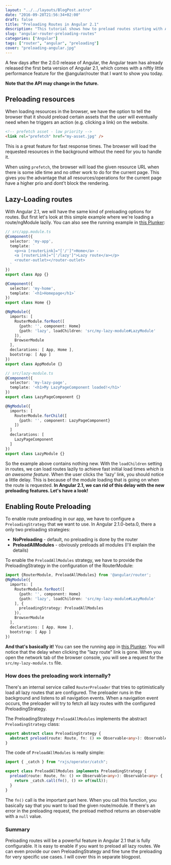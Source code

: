 ```yaml
---
layout: "../../layouts/BlogPost.astro"
date: "2016-09-28T21:56:34+02:00"
draft: false
title: "Preloading Routes in Angular 2.1"
description: "This tutorial shows how to preload routes starting with Angular 2.1"
slug: "angular-router-preloading-routes"
categories: ["Angular"]
tags: ["router", "angular", "preloading"]
cover: "preloading-angular.jpg"
---
```


A few days after the 2.0.0 release of Angular, the Angular team has already released the first beta version of Angular 2.1, which comes with a niftly little performance feature for the @angular/router that I want to show you today.

**Note that the API may change in the future.**

## Preloading resources

When loading resources in the browser, we have the option to tell the browser that it should preload certain assets that the user will eventually need when he triggers an action (e.g. clicking a link) on the website.

```html
<!-- prefetch asset - low priority -->
<link rel="prefetch" href="my-asset.jpg" />
```

This is a great feature for fast response times. The browser will load the requested resources in the background without the need for you to handle it.

When using `prefetch`, the browser will load the given resource URL when there is some idle time and no other work to do for the current page. This gives you the advantage that all resources/operations for the current page have a higher prio and dont't block the rendering.

## Lazy-Loading routes

With Angular 2.1, we will have the same kind of preloading options for routes. But first let's look at this simple example where we're loading a route/ngModule lazily. You can also see the running example in <a href="http://plnkr.co/edit/qPIqrfMoDcAhpdcpAYvy?p=preview">this Plunker</a>:

```typescript
// src/app.module.ts
@Component({
  selector: 'my-app',
  template: `
    <p><a [routerLink]="['/']">Home</a> -
    <a [routerLink]="['/lazy']">Lazy route</a></p>
    <router-outlet></router-outlet>
  `
})
export class App {}

@Component({
  selector: 'my-home',
  template: `<h1>Homepage</h1>`
})
export class Home {}

@NgModule({
  imports: [
    RouterModule.forRoot([
      {path: '', component: Home}
      {path: 'lazy', loadChildren: 'src/my-lazy-module#LazyModule'
    ]),
    BrowserModule
  ],
  declarations: [ App, Home ],
  bootstrap: [ App ]
})
export class AppModule {}
```

```typescript
// src/lazy-module.ts
@Component({
  selector: 'my-lazy-page',
  template: '<h1>My LazyPageComponent loaded!</h1>'
})
export class LazyPageComponent {}

@NgModule({
  imports: [
    RouterModule.forChild([
      {path: '', component: LazyPageComponent}
    ])
  ]
  declarations: [
    LazyPageComponent
  ]
})
export class LazyModule {}
```

So the example above contains nothing new. With the `loadChildren` setting in routes, we can load routes lazily to achieve fast initial load times _which is an awesome feature_. When the user clicks the 'lazy' link, you should notice a little delay. This is because of the module loading that is going on when the route is requested. **In Angular 2.1, we can rid of this delay with the new preloading features. Let's have a look!**

## Enabling Route Preloading

To enable route preloading in our app, we have to configure a `PreloadingStrategy` that we want to use.
In Angular 2.1.0-beta.0, there a only two preloading strategies:

- **NoPreloading** - default, no preloading is done by the router
- **PreloadAllModules** - obviously preloads all modules (I'll explain the details)

To enable the `PreloadAllModules` strategy, we have to provide the PreloadingStrategy in the configuration of the RouterModule:

```typescript
import {RouterModule, PreloadAllModules} from '@angular/router';
@NgModule({
  imports: [
    RouterModule.forRoot([
      {path: '', component: Home}
      {path: 'lazy', loadChildren: 'src/my-lazy-module#LazyModule'
    ], {
      preloadingStrategy: PreloadAllModules
    }),
    BrowserModule
  ],
  declarations: [ App, Home ],
  bootstrap: [ App ]
})
```

**And that's basically it!** You can see the running app in [this Plunker](http://plnkr.co/edit/HsHUkl?p=preview). You will notice that the delay when clicking the "lazy route" link is gone. When you open the network tab of the browser console, you will see a request for the `src/my-lazy-module.ts` file.

### How does the preloading work internally?

There's an internal service called `RouterPreloader` that tries to optimistically load all lazy routes that are configured. The preloader runs in the background and listens to all navigation events. When a navigation event occurs, the preloader will try to fetch all lazy routes with the configured PreloadingStrategy.

The PreloadingStrategy `PreloadAllModules` implements the abstract `PreloadingStrategy` class:

```typescript
export abstract class PreloadingStrategy {
  abstract preload(route: Route, fn: () => Observable<any>): Observable<any>;
}
```

The code of `PreloadAllModules` is really simple:

```typescript
import { _catch } from "rxjs/operator/catch";

export class PreloadAllModules implements PreloadingStrategy {
  preload(route: Route, fn: () => Observable<any>): Observable<any> {
    return _catch.call(fn(), () => of(null));
  }
}
```

The `fn()` call is the important part here. When you call this function, you basically say that you want to load the given route/module. If there's an error in the preloading request, the preload method returns an observable with a `null` value.

### Summary

Preloading routes will be a powerful feature in Angular 2.1 that is fully configurable. It is easy to enable if you want to preload all lazy routes. We can even provide our own PreloadingStrategy and fine tune the preloading for very specific use cases. I will cover this in separate blogpost.
